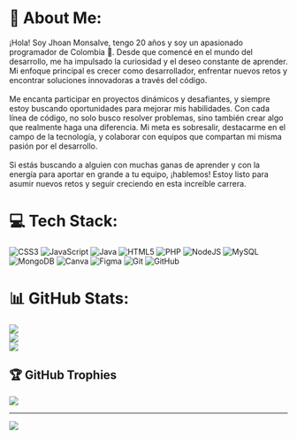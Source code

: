 # 💫 About Me:
¡Hola! Soy Jhoan Monsalve, tengo 20 años y soy un apasionado programador de Colombia 🚀. Desde que comencé en el mundo del desarrollo, me ha impulsado la curiosidad y el deseo constante de aprender. Mi enfoque principal es crecer como desarrollador, enfrentar nuevos retos y encontrar soluciones innovadoras a través del código.<br><br>Me encanta participar en proyectos dinámicos y desafiantes, y siempre estoy buscando oportunidades para mejorar mis habilidades. Con cada línea de código, no solo busco resolver problemas, sino también crear algo que realmente haga una diferencia. Mi meta es sobresalir, destacarme en el campo de la tecnología, y colaborar con equipos que compartan mi misma pasión por el desarrollo.<br><br>Si estás buscando a alguien con muchas ganas de aprender y con la energía para aportar en grande a tu equipo, ¡hablemos! Estoy listo para asumir nuevos retos y seguir creciendo en esta increíble carrera.


# 💻 Tech Stack:
![CSS3](https://img.shields.io/badge/css3-%231572B6.svg?style=for-the-badge&logo=css3&logoColor=white) ![JavaScript](https://img.shields.io/badge/javascript-%23323330.svg?style=for-the-badge&logo=javascript&logoColor=%23F7DF1E) ![Java](https://img.shields.io/badge/java-%23ED8B00.svg?style=for-the-badge&logo=openjdk&logoColor=white) ![HTML5](https://img.shields.io/badge/html5-%23E34F26.svg?style=for-the-badge&logo=html5&logoColor=white) ![PHP](https://img.shields.io/badge/php-%23777BB4.svg?style=for-the-badge&logo=php&logoColor=white) ![NodeJS](https://img.shields.io/badge/node.js-6DA55F?style=for-the-badge&logo=node.js&logoColor=white) ![MySQL](https://img.shields.io/badge/mysql-4479A1.svg?style=for-the-badge&logo=mysql&logoColor=white) ![MongoDB](https://img.shields.io/badge/MongoDB-%234ea94b.svg?style=for-the-badge&logo=mongodb&logoColor=white) ![Canva](https://img.shields.io/badge/Canva-%2300C4CC.svg?style=for-the-badge&logo=Canva&logoColor=white) ![Figma](https://img.shields.io/badge/figma-%23F24E1E.svg?style=for-the-badge&logo=figma&logoColor=white) ![Git](https://img.shields.io/badge/git-%23F05033.svg?style=for-the-badge&logo=git&logoColor=white) ![GitHub](https://img.shields.io/badge/github-%23121011.svg?style=for-the-badge&logo=github&logoColor=white)
# 📊 GitHub Stats:
![](https://github-readme-stats.vercel.app/api?username=JhoanMonsalve&theme=shadow_red&hide_border=false&include_all_commits=false&count_private=false)<br/>
![](https://github-readme-streak-stats.herokuapp.com/?user=JhoanMonsalve&theme=shadow_red&hide_border=false)<br/>
![](https://github-readme-stats.vercel.app/api/top-langs/?username=JhoanMonsalve&theme=shadow_red&hide_border=false&include_all_commits=false&count_private=false&layout=compact)

## 🏆 GitHub Trophies
![](https://github-profile-trophy.vercel.app/?username=JhoanMonsalve&theme=shadow_red&no-frame=false&no-bg=true&margin-w=4)

---
[![](https://visitcount.itsvg.in/api?id=JhoanMonsalve&icon=0&color=4)](https://visitcount.itsvg.in)

<!-- Proudly created with GPRM ( https://gprm.itsvg.in ) -->
